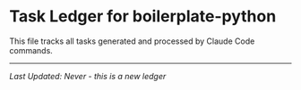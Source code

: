 # Task Ledger for boilerplate-python

This file tracks all tasks generated and processed by Claude Code commands.

<!-- 
Task Ledger Format:
- Each feature gets its own section
- Status: Generated | In Progress | Completed | Blocked
- Progress tracked as X/Y tasks
- Links to detailed task files in docs/project/features/
- Updated automatically by hooks
-->

---

_Last Updated: Never - this is a new ledger_
